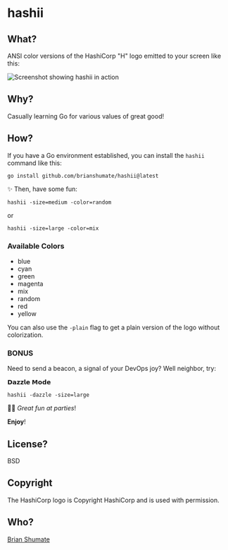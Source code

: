 # hashii

## What?

ANSI color versions of the HashiCorp "H" logo emitted to your screen like this:

![Screenshot showing hashii in action](https://github.com/brianshumate/hashii/blob/master/share/screenshot.png)

## Why?

Casually learning Go for various values of great good!

## How?

If you have a Go environment established, you can install the `hashii` command like this:

```shell
go install github.com/brianshumate/hashii@latest
```

✨ Then, have some fun:

```shell
hashii -size=medium -color=random
```

or

```shell
hashii -size=large -color=mix
```

### Available Colors

- blue
- cyan
- green
- magenta
- mix
- random
- red
- yellow

You can also use the `-plain` flag to get a plain version of the logo without colorization.

### BONUS

Need to send a beacon, a signal of your DevOps joy? Well neighbor, try:

𝗗𝗮𝘇𝘇𝗹𝗲 𝗠𝗼𝗱𝗲

```shell
hashii -dazzle -size=large
```

🎈🎉  *Great fun at parties*!

**Enjoy**!

## License?

BSD

## Copyright

The HashiCorp logo is Copyright HashiCorp and is used with permission.

## Who?

[Brian Shumate](https://github.com/brianshumate)
